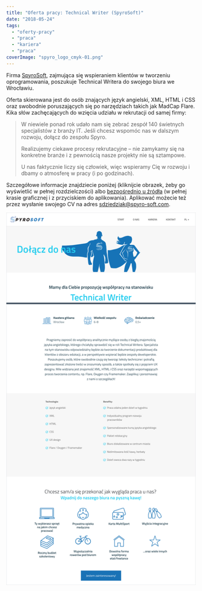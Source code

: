```yaml
---
title: "Oferta pracy: Technical Writer (SpyroSoft)"
date: "2018-05-24"
tags:
  - "oferty-pracy"
  - "praca"
  - "kariera"
  - "praca"
coverImage: "spyro_logo_cmyk-01.png"
---
```


Firma [SpyroSoft](http://www.spyro-soft.com/pl/start/), zajmująca się
wspieraniem klientów w tworzeniu oprogramowania, poszukuje Technical Writera do
swojego biura we Wrocławiu.

Oferta skierowana jest do osób znających język angielski, XML, HTML i CSS oraz
swobodnie poruszających się po narzędziach takich jak MadCap Flare. Kika słów
zachęcających do wzięcia udziału w rekrutacji od samej firmy:

> W niewiele ponad rok udało nam się zebrać zespół 140 świetnych specjalistów z
> branży IT. Jeśli chcesz wspomóc nas w dalszym rozwoju, dołącz do zespołu
> Spyro.
>
> Realizujemy ciekawe procesy rekrutacyjne – nie zamykamy się na konkretne
> branże i z pewnością nasze projekty nie są sztampowe.
>
> U nas faktycznie liczy się człowiek, więc wspieramy Cię w rozwoju i dbamy o
> atmosferę w pracy (i po godzinach).

Szczegółowe informacje znajdziecie poniżej (kliknijcie obrazek, żeby go
wyświetlić w pełnej rozdzielczości)
albo [bezpośrednio u źródła](http://www.spyro-soft.com/pl/career/technical-writer/) (w
pełnej krasie graficznej i z przyciskiem do aplikowania). Aplikować możecie też
przez wysłanie swojego CV na
adres [sdziedziak@spyro-soft.com](mailto:sdziedziak@spyro-soft.com).

[![](images/spyrosoft_tech_writer.png)](http://techwriter.pl/wp-content/uploads/2018/05/spyrosoft_tech_writer.png)
